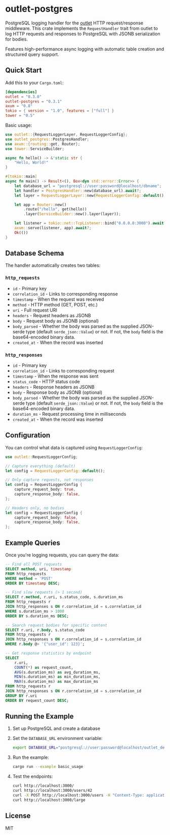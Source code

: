 # outlet-postgres

PostgreSQL logging handler for the
[outlet](https://github.com/doublewordai/outlet) HTTP request/response
middleware. This crate implements the `RequestHandler` trait from outlet to log
HTTP requests and responses to PostgreSQL with JSONB serialization for bodies.

Features high-performance async logging with automatic table creation and structured query support.

## Quick Start

Add this to your `Cargo.toml`:

```toml
[dependencies]
outlet = "0.3.0"
outlet-postgres = "0.3.1"
axum = "0.8"
tokio = { version = "1.0", features = ["full"] }
tower = "0.5"
```

Basic usage:

```rust
use outlet::{RequestLoggerLayer, RequestLoggerConfig};
use outlet_postgres::PostgresHandler;
use axum::{routing::get, Router};
use tower::ServiceBuilder;

async fn hello() -> &'static str {
    "Hello, World!"
}

#[tokio::main]
async fn main() -> Result<(), Box<dyn std::error::Error>> {
    let database_url = "postgresql://user:password@localhost/dbname";
    let handler = PostgresHandler::new(database_url).await?;
    let layer = RequestLoggerLayer::new(RequestLoggerConfig::default(), handler);

    let app = Router::new()
        .route("/hello", get(hello))
        .layer(ServiceBuilder::new().layer(layer));

    let listener = tokio::net::TcpListener::bind("0.0.0.0:3000").await?;
    axum::serve(listener, app).await?;
    Ok(())
}
```

## Database Schema

The handler automatically creates two tables:

### `http_requests`

- `id` - Primary key
- `correlation_id` - Links to corresponding response
- `timestamp` - When the request was received
- `method` - HTTP method (GET, POST, etc.)
- `uri` - Full request URI
- `headers` - Request headers as JSONB
- `body` - Request body as JSONB (optional)
- `body_parsed` - Whether the body was parsed as the supplied JSON-serde type (default `serde_json::Value`) or not. If not, the `body` field is the base64-encoded binary data.
- `created_at` - When the record was inserted

### `http_responses`

- `id` - Primary key
- `correlation_id` - Links to corresponding request
- `timestamp` - When the response was sent
- `status_code` - HTTP status code
- `headers` - Response headers as JSONB
- `body` - Response body as JSONB (optional)
- `body_parsed` - Whether the body was parsed as the supplied JSON-serde type (default `serde_json::Value`) or not. If not, the `body` field is the base64-encoded binary data.
- `duration_ms` - Request processing time in milliseconds
- `created_at` - When the record was inserted

## Configuration

You can control what data is captured using `RequestLoggerConfig`:

```rust
use outlet::RequestLoggerConfig;

// Capture everything (default)
let config = RequestLoggerConfig::default();

// Only capture requests, not responses
let config = RequestLoggerConfig {
    capture_request_body: true,
    capture_response_body: false,
};

// Headers only, no bodies
let config = RequestLoggerConfig {
    capture_request_body: false,
    capture_response_body: false,
};
```

## Example Queries

Once you're logging requests, you can query the data:

```sql
-- Find all POST requests
SELECT method, uri, timestamp 
FROM http_requests 
WHERE method = 'POST' 
ORDER BY timestamp DESC;

-- Find slow requests (> 1 second)
SELECT r.method, r.uri, s.status_code, s.duration_ms
FROM http_requests r
JOIN http_responses s ON r.correlation_id = s.correlation_id
WHERE s.duration_ms > 1000
ORDER BY s.duration_ms DESC;

-- Search request bodies for specific content
SELECT r.uri, r.body, s.status_code
FROM http_requests r
JOIN http_responses s ON r.correlation_id = s.correlation_id
WHERE r.body @> '{"user_id": 123}';

-- Get response statistics by endpoint
SELECT 
    r.uri,
    COUNT(*) as request_count,
    AVG(s.duration_ms) as avg_duration_ms,
    MIN(s.duration_ms) as min_duration_ms,
    MAX(s.duration_ms) as max_duration_ms
FROM http_requests r
JOIN http_responses s ON r.correlation_id = s.correlation_id
GROUP BY r.uri
ORDER BY request_count DESC;
```

## Running the Example

1. Set up PostgreSQL and create a database
2. Set the `DATABASE_URL` environment variable:

   ```bash
   export DATABASE_URL="postgresql://user:password@localhost/outlet_demo"
   ```

3. Run the example:

   ```bash
   cargo run --example basic_usage
   ```

4. Test the endpoints:

   ```bash
   curl http://localhost:3000/
   curl http://localhost:3000/users/42
   curl -X POST http://localhost:3000/users -H "Content-Type: application/json" -d '{"name":"Alice","email":"alice@example.com"}'
   curl http://localhost:3000/large
   ```

## License

MIT
